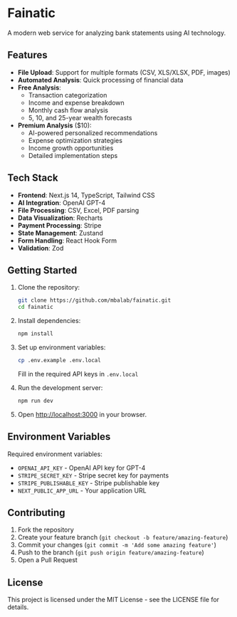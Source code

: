 # Fainatic

A modern web service for analyzing bank statements using AI technology.

## Features

- **File Upload**: Support for multiple formats (CSV, XLS/XLSX, PDF, images)
- **Automated Analysis**: Quick processing of financial data
- **Free Analysis**:
  - Transaction categorization
  - Income and expense breakdown
  - Monthly cash flow analysis
  - 5, 10, and 25-year wealth forecasts
- **Premium Analysis** ($10):
  - AI-powered personalized recommendations
  - Expense optimization strategies
  - Income growth opportunities
  - Detailed implementation steps

## Tech Stack

- **Frontend**: Next.js 14, TypeScript, Tailwind CSS
- **AI Integration**: OpenAI GPT-4
- **File Processing**: CSV, Excel, PDF parsing
- **Data Visualization**: Recharts
- **Payment Processing**: Stripe
- **State Management**: Zustand
- **Form Handling**: React Hook Form
- **Validation**: Zod

## Getting Started

1. Clone the repository:

   ```bash
   git clone https://github.com/mbalab/fainatic.git
   cd fainatic
   ```

2. Install dependencies:

   ```bash
   npm install
   ```

3. Set up environment variables:

   ```bash
   cp .env.example .env.local
   ```

   Fill in the required API keys in `.env.local`

4. Run the development server:

   ```bash
   npm run dev
   ```

5. Open [http://localhost:3000](http://localhost:3000) in your browser.

## Environment Variables

Required environment variables:

- `OPENAI_API_KEY` - OpenAI API key for GPT-4
- `STRIPE_SECRET_KEY` - Stripe secret key for payments
- `STRIPE_PUBLISHABLE_KEY` - Stripe publishable key
- `NEXT_PUBLIC_APP_URL` - Your application URL

## Contributing

1. Fork the repository
2. Create your feature branch (`git checkout -b feature/amazing-feature`)
3. Commit your changes (`git commit -m 'Add some amazing feature'`)
4. Push to the branch (`git push origin feature/amazing-feature`)
5. Open a Pull Request

## License

This project is licensed under the MIT License - see the LICENSE file for details.
